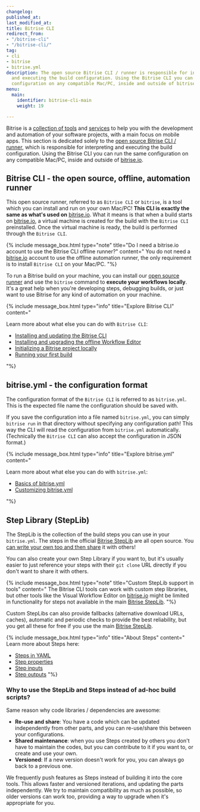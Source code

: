 ```yaml
---
changelog:
published_at:
last_modified_at:
title: Bitrise CLI
redirect_from:
- "/bitrise-cli"
- "/bitrise-cli/"
tag:
- cli
- bitrise
- bitrise.yml
description: The open source Bitrise CLI / runner is responsible for interpreting
  and executing the build configuration. Using the Bitrise CLI you can run the same
  configuration on any compatible Mac/PC, inside and outside of bitrise.io.
menu:
  main:
    identifier: bitrise-cli-main
    weight: 19

---
```

Bitrise is a [collection of tools](https://devcenter.bitrise.io/tools/bitrise-tools/) and [services](https://www.bitrise.io) to help you with the development and automation of your software projects, with a main focus on mobile apps. This section is dedicated solely to the [open source Bitrise CLI / runner](https://github.com/bitrise-io/bitrise), which is responsible for interpreting and executing the build configuration. Using the Bitrise CLI you can run the same configuration on any compatible Mac/PC, inside and outside of [bitrise.io](https://www.bitrise.io).

## Bitrise CLI - the open source, offline, automation runner

This open source runner, referred to as `Bitrise CLI` or `bitrise`, is a tool which you can install and run on your own Mac/PC! **This CLI is exactly the same as what's used on** [bitrise.io](https://www.bitrise.io). What it means is that when a build starts on [bitrise.io](https://www.bitrise.io), a virtual machine is created for the build with the `Bitrise CLI` preinstalled. Once the virtual machine is ready, the build is performed through the `Bitrise CLI`.

{% include message_box.html type="note" title="Do I need a bitrise.io account to use the Bitrise CLI offline runner?" content=" You do not need a [bitrise.io](https://www.bitrise.io) account to use the offline automation runner, the only requirement is to install `Bitrise CLI` on your Mac/PC.  "%}

To run a Bitrise build on your machine, you can install our [open source runner](https://www.bitrise.io/cli) and use the `bitrise` command to **execute your workflows locally**. It's a great help when you're developing steps, debugging builds, or just want to use Bitrise for any kind of automation on your machine.

{% include message_box.html type="info" title="Explore Bitrise CLI" content="

Learn more about what else you can do with `Bitrise CLI`:

* [Installing and updating the Bitrise CLI](/bitrise-cli/installation/)
* [Installing and upgrading the offline Workflow Editor](/bitrise-cli/offline-workflow-editor/)
* [Initializing a Bitrise project locally](/bitrise-cli/initializing-a-bitrise-project-locally/)
* [Running your first build](/bitrise-cli/run-your-first-build/)

"%}

## bitrise.yml - the configuration format

The configuration format of the `Bitrise CLI` is referred to as `bitrise.yml`. This is the expected file name the configuration should be saved with.

If you save the configuration into a file named `bitrise.yml`, you can simply `bitrise run` in that directory without specifying any configuration path! This way the CLI will read the configuration from `bitrise.yml` automatically.  (Technically the `Bitrise CLI` can also accept the configuration in JSON format.)

{% include message_box.html type="info" title="Explore bitrise.yml" content="

Learn more about what else you can do with `bitrise.yml`:

* [Basics of bitrise.yml](/bitrise-cli/basics-of-bitrise-yml/)
* [Customizing bitrise.yml](/bitrise-cli/customizing-bitrise-yml/)

"%}

## Step Library (StepLib)

The StepLib is the collection of the build steps you can use in your `bitrise.yml`. The steps in the official [Bitrise StepLib](https://github.com/bitrise-io/bitrise-steplib) are all open source. You [can write your own too and then share](/bitrise-cli/create-your-own-step/) it with others!

You can also create your own Step Library if you want to, but it's usually easier to just reference your steps with their `git clone` URL directly if you don't want to share it with others.

{% include message_box.html type="note" title="Custom StepLib support in tools" content=" The Bitrise CLI tools can work with custom step libraries, but other tools like the Visual Workflow Editor on [bitrise.io](https://www.bitrise.io) might be limited in functionality for steps not available in the main [Bitrise StepLib](https://github.com/bitrise-io/bitrise-steplib). "%}

Custom StepLibs can also provide fallbacks (alternative download URLs, caches), automatic and periodic checks to provide the best reliability, but you get all these for free if you use the main [Bitrise StepLib](https://github.com/bitrise-io/bitrise-steplib).

{% include message_box.html type="info" title="About Steps" content=" Learn more about Steps here:

* [Steps in YAML](/bitrise-cli/steps/)
* [Step properties](/bitrise-cli/step-properties/)
* [Step inputs](/bitrise-cli/step-inputs/)
* [Step outputs](/bitrise-cli/step-outputs/) "%}

### Why to use the StepLib and Steps instead of ad-hoc build scripts?

Same reason why code libraries / dependencies are awesome:

* **Re-use and share**: You have a code which can be updated independently from other parts, and you can re-use/share this between your configurations.
* **Shared maintenance**: when you use Steps created by others you don't have to maintain the codes, but you can contribute to it if you want to, or create and use your own.
* **Versioned**: If a new version doesn't work for you, you can always go back to a previous one.

We frequently push features as Steps instead of building it into the core tools. This allows faster and versioned iterations, and updating the parts independently. We try to maintain compatibility as much as possible, so older versions can work too, providing a way to upgrade when it's appropriate for you.